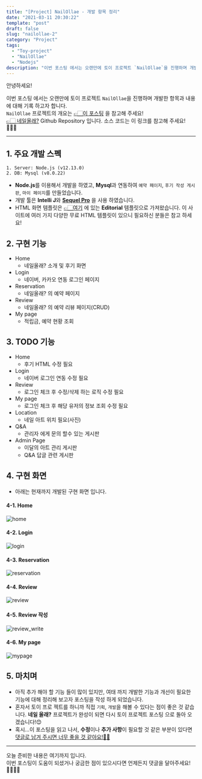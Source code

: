 ```yaml
---
title: "[Project] NailOllae - 개발 항목 정리"
date: "2021-03-11 20:30:22"
template: "post"
draft: false
slug: "nailollae-2"
category: "Project"
tags:
  - "Toy-project"
  - "NailOllae"
  - "Nodejs"
description: "이번 포스팅 에서는 오랜만에 토이 프로젝트 `NailOllae`을 진행하며 개발한 항목과 내용에 대해 기록 하고자 합니다."
---
```


안녕하세요!

이번 포스팅 에서는 오랜만에 토이 프로젝트 `NailOllae`을 진행하며 개발한 항목과 내용에 대해 기록 하고자 합니다.  
`NailOllae` 프로젝트의 개요는 [👉🏻이 포스팅](https://shinsangeun.github.io/categories/Project/nailollae-1) 을 참고해 주세요!  
[👉🏻 네일올래?](https://github.com/shinsangeun/Nail-Ollae) Github Repository 입니다. 소스 코드는 이 링크를 참고해 주세요!👩🏻‍💻

---
## 1. 주요 개발 스펙
```
1. Server: Node.js (v12.13.0)
2. DB: Mysql (v8.0.22)
```
- **Node.js**를 이용해서 개발을 하였고, **Mysql**과 연동하여 `예약 페이지`, `후기 작성 게시판`, `마이 페이지`를 만들었습니다.
- 개발 툴은 **Intelli J**와 [**Sequel Pro**](https://shinsangeun.github.io/categories/Database/install-sequel) 을 사용 하였습니다.
- HTML 화면 템플릿은 [👉🏻여기](https://html5up.net/) 에 있는 **Editorial** 템플릿으로 가져왔습니다. 이 사이트에 여러 가지 다양한 무료 HTML 템플릿이 있으니 필요하신 분들은 참고 하세요!


## 2. 구현 기능
- Home
    - 네일올래? 소개 및 후기 화면
- Login
    - 네이버, 카카오 연동 로그인 페이지 
- Reservation
    - 네일올래? 의 예약 페이지
- Review
    - 네일올래? 의 예약 리뷰 페이지(CRUD)    
- My page
    - 적립금, 예약 현황 조회
 
 
## 3. TODO 기능
- Home
    - 후기 HTML 수정 필요
- Login
    - 네이버 로그인 연동 수정 필요
- Review
    - 로그인 체크 후 수정/삭제 하는 로직 수정 필요
- My page
    - 로그인 체크 후 해당 유저의 정보 조회 수정 필요
- Location 
	- 네일 아트 위치 필요(사진)
- Q&A
	- 관리자 에게 문의 할수 있는 게시판
- Admin Page 
    - 이달의 아트 관리 게시판
    - Q&A 답글 관련 게시판
    

## 4. 구현 화면
- 아래는 현재까지 개발된 구현 화면 입니다.

#### 4-1. Home
![home](../../../static/assets/images/toyProject/home.png)

#### 4-2. Login
![login](../../../static/assets/images/toyProject/login.png)

#### 4-3. Reservation
![reservation](../../../static/assets/images/toyProject/reservation.png)

#### 4-4. Review
![review](../../../static/assets/images/toyProject/review.png)

#### 4-5. Review 작성
![review_write](../../../static/assets/images/toyProject/review_write.png)

#### 4-6. My page
![mypage](../../../static/assets/images/toyProject/mypage.png)


## 5. 마치며
- 아직 추가 해야 할 기능 들이 많이 있지만, 여태 까지 개발한 기능과 개선이 필요한 기능에 대해 정리해 보고자 포스팅을 작성 하게 되었습니다.
- 혼자서 토이 프로 젝트를 하니까 직접 `기획`, `개발`을 해볼 수 있다는 점이 좋은 것 같습니다. **네일 올래?** 프로젝트가 완성이 되면 다시 토이 프로젝트 포스팅 으로 돌아 오겠습니다!😊
- 혹시...이 포스팅을 읽고 나서, **수정**이나 **추가 사항**이 필요할 것 같은 부분이 있다면 <U>댓글로 남겨 주시면 너무 좋을 것 같아요!👍🏻</U> 

-----

오늘 준비한 내용은 여기까지 입니다.  
이번 포스팅이 도움이 되셨거나 궁금한 점이 있으시다면 언제든지 댓글을 달아주세요!👩🏻‍💻💕



